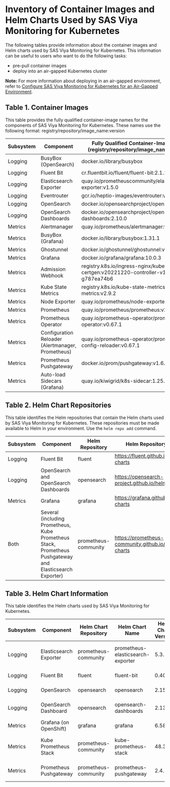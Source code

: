 # Inventory of Container Images and Helm Charts Used by SAS Viya Monitoring for Kubernetes

The following tables provide information about the container images and Helm charts used by SAS Viya Monitoring for Kubernetes.  This information can be useful to users who want to do the following tasks:

* pre-pull container images
* deploy into an air-gapped Kubernetes cluster

**Note:** For more information about deploying in an air-gapped environment, refer to 
[Configure SAS Viya Monitoring for Kubernetes for an Air-Gapped Environment](https://documentation.sas.com/?cdcId=obsrvcdc&cdcVersion=default&docsetId=obsrvdply&docsetTarget=n0grd8g2pkfglin12bzm3g1oik2p.htm).

## Table 1. Container Images

This table provides the fully qualified container-image names for the components of SAS Viya Monitoring for Kubernetes.
These names use the following format: 
registry/repository/image_name:version

| Subsystem| Component | Fully Qualified Container-Image Name (registry/repository/image_name:version)|
|----|----|----|
| Logging | BusyBox (OpenSearch) | docker.io/library/busybox|
| Logging | Fluent Bit | cr.fluentbit.io/fluent/fluent-bit:2.1.10|
| Logging | Elasticsearch Exporter | quay.io/prometheuscommunity/elasticsearch-exporter:v1.5.0|
| Logging | Eventrouter | gcr.io/heptio-images/eventrouter:v0.3|
| Logging | OpenSearch | docker.io/opensearchproject/opensearch:2.10.0|
| Logging | OpenSearch Dashboards| docker.io/opensearchproject/opensearch-dashboards:2.10.0|
| Metrics | Alertmanager | quay.io/prometheus/alertmanager:v0.25.0|
| Metrics | BusyBox (Grafana) | docker.io/library/busybox:1.31.1|
| Metrics | Ghostunnel | docker.io/ghostunnel/ghostunnel:v1.7.1|
| Metrics | Grafana | docker.io/grafana/grafana:10.0.3|
| Metrics | Admission Webhook | registry.k8s.io/ingress-nginx/kube-webhook-certgen:v20221220-controller-v1.5.1-58-g787ea74b6|
| Metrics | Kube State Metrics | registry.k8s.io/kube-state-metrics/kube-state-metrics:v2.9.2|
| Metrics | Node Exporter | quay.io/prometheus/node-exporter:v1.6.1|
| Metrics | Prometheus | quay.io/prometheus/prometheus:v2.46.0|
| Metrics | Prometheus Operator | quay.io/prometheus-operator/prometheus-operator:v0.67.1|
| Metrics | Configuration Reloader (Alertmanager, Prometheus) | quay.io/prometheus-operator/prometheus-config-reloader:v0.67.1|
| Metrics | Prometheus Pushgateway | docker.io/prom/pushgateway:v1.6.0|
| Metrics | Auto-load Sidecars (Grafana) | quay.io/kiwigrid/k8s-sidecar:1.25.0|

## Table 2. Helm Chart Repositories
This table identifies the Helm repositories that contain the Helm charts used by SAS Viya Monitoring for Kubernetes.
These repositories must be made available to Helm in your environment. Use the `helm repo add` command.

| Subsystem | Component | Helm Repository | Helm Repository URL |
|--|--|--|--|
| Logging | Fluent Bit | fluent | https://fluent.github.io/helm-charts |
| Logging | OpenSearch and OpenSearch Dashboards | opensearch | https://opensearch-project.github.io/helm-charts |
| Metrics | Grafana | grafana | https://grafana.github.io/helm-charts |
| Both | Several (including Prometheus, Kube Prometheus Stack, Prometheus Pushgateway and Elasticsearch Exporter) | prometheus-community | https://prometheus-community.github.io/helm-charts |

## Table 3. Helm Chart Information
This table identifies the Helm charts used by SAS Viya Monitoring for Kubernetes.

| Subsystem | Component | Helm Chart Repository | Helm Chart Name |Helm Chart Version | Helm Archive File Name|
|--|--|--|--|--|--|
| Logging | Elasticsearch Exporter| prometheus-community| prometheus-elasticsearch-exporter| 5.3.1| prometheus-elasticsearch-exporter-5.3.1.tgz
| Logging | Fluent Bit| fluent| fluent-bit| 0.40.0| fluent-bit-0.40.0.tgz
| Logging | OpenSearch| opensearch| opensearch| 2.15.0| opensearch-2.15.0.tgz
| Logging | OpenSearch Dashboard| opensearch| opensearch-dashboards| 2.13.0| opensearch-dashboards-2.13.0.tgz
| Metrics | Grafana (on OpenShift)| grafana| grafana| 6.58.9| grafana-6.58.9.tgz
| Metrics | Kube Prometheus Stack| prometheus-community| kube-prometheus-stack| 48.3.2| kube-prometheus-stack-48.3.2.tgz
| Metrics | Prometheus Pushgateway| prometheus-community| prometheus-pushgateway| 2.4.1| prometheus-pushgateway-2.4.1.tgz
